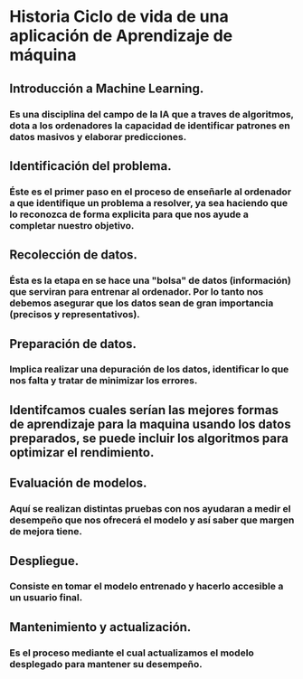 # Historia Ciclo de vida de una aplicación de Aprendizaje de máquina
## Introducción a Machine Learning.
### Es una disciplina del campo de la IA que a traves de algoritmos, dota a los ordenadores la capacidad de identificar patrones en datos masivos y elaborar predicciones.
## Identificación del problema.
### Éste es el primer paso en el proceso de enseñarle al ordenador a que identifique un problema a resolver, ya sea haciendo que lo reconozca de forma explicita para que nos ayude a completar nuestro objetivo.
## Recolección de datos.
### Ésta es la etapa en se hace una "bolsa" de datos (información) que serviran para entrenar al ordenador. Por lo tanto nos debemos asegurar que los datos sean de gran importancia (precisos y representativos).
## Preparación de datos.
### Implica realizar una depuración de los datos, identificar lo que nos falta y tratar de minimizar los errores.
## Identifcamos cuales serían las mejores formas de aprendizaje para la maquina usando los datos preparados, se puede incluir los algoritmos para optimizar el rendimiento.
## Evaluación de modelos.
### Aquí se realizan distintas pruebas con nos ayudaran a medir el desempeño que nos ofrecerá el modelo y así saber que margen de mejora tiene.
## Despliegue.
### Consiste en tomar el modelo entrenado y hacerlo accesible a un usuario final.
## Mantenimiento y actualización.
### Es el proceso mediante el cual actualizamos el modelo desplegado para mantener su desempeño.